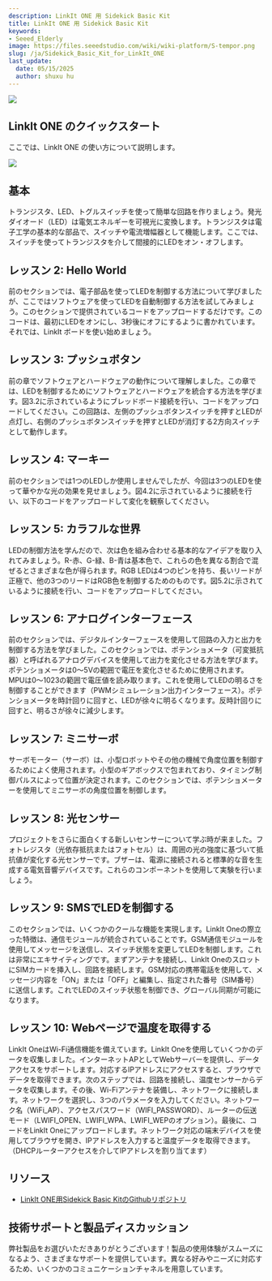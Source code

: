```yaml
---
description: LinkIt ONE 用 Sidekick Basic Kit
title: LinkIt ONE 用 Sidekick Basic Kit
keywords:
- Seeed_Elderly
image: https://files.seeedstudio.com/wiki/wiki-platform/S-tempor.png
slug: /ja/Sidekick_Basic_Kit_for_LinkIt_ONE
last_update:
  date: 05/15/2025
  author: shuxu hu
---
```



![](https://files.seeedstudio.com/wiki/Sidekick_Basic_Kit_for_LinkIt_ONE/img/SKP-0.jpg)


##   LinkIt ONE のクイックスタート

ここでは、LinkIt ONE の使い方について説明します。

[![](https://files.seeedstudio.com/wiki/Seeed-WiKi/docs/images/300px-Get_One_Now_Banner-ragular.png)](https://www.seeedstudio.com/Sidekick-Basic-Kit-for-LinkIt-ONE-p-2027.html)

##   基本

トランジスタ、LED、トグルスイッチを使って簡単な回路を作りましょう。発光ダイオード（LED）は電気エネルギーを可視光に変換します。トランジスタは電子工学の基本的な部品で、スイッチや電流増幅器として機能します。ここでは、スイッチを使ってトランジスタを介して間接的にLEDをオン・オフします。

<!-- 完全なチュートリアルを見るには [こちら](/ja/LinkIt_ONE_Tutorial-The_Basics) をクリックしてください。 -->

##   レッスン 2: Hello World

前のセクションでは、電子部品を使ってLEDを制御する方法について学びましたが、ここではソフトウェアを使ってLEDを自動制御する方法を試してみましょう。このセクションで提供されているコードをアップロードするだけです。このコードは、最初にLEDをオンにし、3秒後にオフにするように書かれています。それでは、LinkIt ボードを使い始めましょう。

<!-- 完全なチュートリアルを見るには [こちら](/ja/LinkIt_ONE_Tutorial-Hello_World) をクリックしてください。 -->

##   レッスン 3: プッシュボタン

前の章でソフトウェアとハードウェアの動作について理解しました。この章では、LEDを制御するためにソフトウェアとハードウェアを統合する方法を学びます。図3.2に示されているようにブレッドボード接続を行い、コードをアップロードしてください。この回路は、左側のプッシュボタンスイッチを押すとLEDが点灯し、右側のプッシュボタンスイッチを押すとLEDが消灯する2方向スイッチとして動作します。

<!-- 完全なチュートリアルを見るには [こちら](/ja/LinkIt_ONE_Tutorial-Push_Button) をクリックしてください。 -->

##   レッスン 4: マーキー

前のセクションでは1つのLEDしか使用しませんでしたが、今回は3つのLEDを使って華やかな光の効果を見せましょう。図4.2に示されているように接続を行い、以下のコードをアップロードして変化を観察してください。

<!-- 完全なチュートリアルを見るには [こちら](/ja/LinkIt_ONE_Tutorial-Marquee) をクリックしてください。 -->

##   レッスン 5: カラフルな世界

LEDの制御方法を学んだので、次は色を組み合わせる基本的なアイデアを取り入れてみましょう。R-赤、G-緑、B-青は基本色で、これらの色を異なる割合で混ぜるとさまざまな色が得られます。RGB LEDは4つのピンを持ち、長いリードが正極で、他の3つのリードはRGB色を制御するためのものです。図5.2に示されているように接続を行い、コードをアップロードしてください。

<!-- 完全なチュートリアルを見るには [こちら](/ja/LinkIt_ONE_Tutorial-Colorful_World) をクリックしてください。 -->

##   レッスン 6: アナログインターフェース

前のセクションでは、デジタルインターフェースを使用して回路の入力と出力を制御する方法を学びました。このセクションでは、ポテンショメータ（可変抵抗器）と呼ばれるアナログデバイスを使用して出力を変化させる方法を学びます。ポテンショメータは0〜5Vの範囲で電圧を変化させるために使用されます。MPUは0〜1023の範囲で電圧値を読み取ります。これを使用してLEDの明るさを制御することができます（PWMシミュレーション出力インターフェース）。ポテンショメータを時計回りに回すと、LEDが徐々に明るくなります。反時計回りに回すと、明るさが徐々に減少します。

<!-- 完全なチュートリアルを見るには [こちら](/ja/LinkIt_ONE_Tutorial-Analog_Interface) をクリックしてください。 -->

## レッスン 7: ミニサーボ

サーボモーター（サーボ）は、小型ロボットやその他の機械で角度位置を制御するためによく使用されます。小型のギアボックスで包まれており、タイミング制御パルスによって位置が決定されます。このセクションでは、ポテンショメーターを使用してミニサーボの角度位置を制御します。

<!-- 完全なチュートリアルを見るには [こちら](/ja/LinkIt-ONE-Tutorial---Mini-Servo) をクリックしてください。 -->

## レッスン 8: 光センサー

プロジェクトをさらに面白くする新しいセンサーについて学ぶ時が来ました。フォトレジスタ（光依存抵抗またはフォトセル）は、周囲の光の強度に基づいて抵抗値が変化する光センサーです。ブザーは、電源に接続されると標準的な音を生成する電気音響デバイスです。これらのコンポーネントを使用して実験を行いましょう。

<!-- 完全なチュートリアルを見るには [こちら](/ja/LinkIt_ONE_Tutorial-Light-Sensor) をクリックしてください。 -->

## レッスン 9: SMSでLEDを制御する

このセクションでは、いくつかのクールな機能を実現します。LinkIt Oneの際立った特徴は、通信モジュールが統合されていることです。GSM通信モジュールを使用してメッセージを送信し、スイッチ状態を変更してLEDを制御します。これは非常にエキサイティングです。まずアンテナを接続し、LinkIt OneのスロットにSIMカードを挿入し、回路を接続します。GSM対応の携帯電話を使用して、メッセージ内容を「ON」または「OFF」と編集し、指定された番号（SIM番号）に送信します。これでLEDのスイッチ状態を制御でき、グローバル同期が可能になります。

<!-- 完全なチュートリアルを見るには [こちら](/ja/LinkIt_ONE_Tutorial-SMS_control_the_LED) をクリックしてください。 -->

## レッスン 10: Webページで温度を取得する

LinkIt OneはWi-Fi通信機能を備えています。LinkIt Oneを使用していくつかのデータを収集しました。インターネットAPとしてWebサーバーを提供し、データアクセスをサポートします。対応するIPアドレスにアクセスすると、ブラウザでデータを取得できます。次のステップでは、回路を接続し、温度センサーからデータを収集します。その後、Wi-Fiアンテナを装備し、ネットワークに接続します。ネットワークを選択し、3つのパラメータを入力してください。ネットワーク名（WiFi_AP）、アクセスパスワード（WIFI_PASSWORD）、ルーターの伝送モード（LWIFI_OPEN、LWIFI_WPA、LWIFI_WEPのオプション）。最後に、コードをLinkIt Oneにアップロードします。ネットワーク対応の端末デバイスを使用してブラウザを開き、IPアドレスを入力すると温度データを取得できます。（DHCPルーターアクセスを介してIPアドレスを割り当てます）

<!-- 完全なチュートリアルを見るには [こちら](/ja/LinkIt_ONE_Tutorial-Get_temperature_with_Webpage) をクリックしてください。 -->

## リソース

*   [LinkIt ONE用Sidekick Basic KitのGithubリポジトリ](https://github.com/Seeed-Studio/Sidekick_Basic_Kit_for_LinkIt)

## 技術サポートと製品ディスカッション

弊社製品をお選びいただきありがとうございます！製品の使用体験がスムーズになるよう、さまざまなサポートを提供しています。異なる好みやニーズに対応するため、いくつかのコミュニケーションチャネルを用意しています。

<div class="button_tech_support_container">
<a href="https://forum.seeedstudio.com/" class="button_forum"></a> 
<a href="https://www.seeedstudio.com/contacts" class="button_email"></a>
</div>

<div class="button_tech_support_container">
<a href="https://discord.gg/eWkprNDMU7" class="button_discord"></a> 
<a href="https://github.com/Seeed-Studio/wiki-documents/discussions/69" class="button_discussion"></a>
</div>